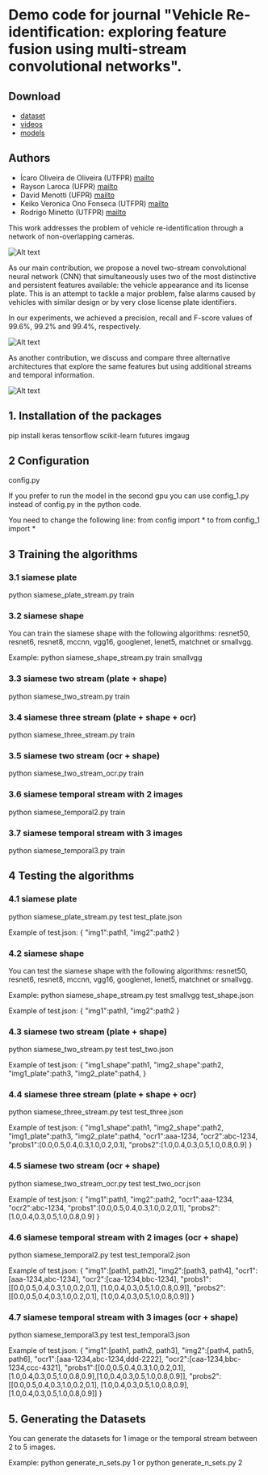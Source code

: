 # Demo code for journal "Vehicle Re-identification: exploring feature fusion using multi-stream convolutional networks".

<!-- If you find this code useful in your research, please consider citing:

    @article{icaroICIP2019,
        title={A Two-Stream Siamese Neural Network for Vehicle Re-Identification by Using Non-Overlapping Cameras},
        author={de Oliveira, Icaro O and Fonseca, Keiko VO and Minetto, Rodrigo},
        journal={IEEE International Conference on Image Processing (ICIP)},
        year={2019}
    } -->

## Download
- [dataset](http://www.inf.ufpr.br/vri/databases/vehicle-reid/data.tgz)
- [videos](http://www.inf.ufpr.br/vri/databases/vehicle-reid/videos.tgz)
- [models](http://www.inf.ufpr.br/vri/databases/vehicle-reid/models.tgz)

## Authors

- Ícaro Oliveira de Oliveira (UTFPR) [mailto](mailto:icarofua@gmail.com)
- Rayson Laroca (UFPR) [mailto](mailto:raysonlaroca@gmail.com)
- David Menotti (UFPR) [mailto](mailto:menottid@gmail.com)
- Keiko Veronica Ono Fonseca (UTFPR) [mailto](mailto:keikoveronicaono@gmail.com)
- Rodrigo Minetto (UTFPR) [mailto](mailto:rodrigo.minetto@gmail.com)

This work addresses the problem of vehicle re-identification through a network of non-overlapping cameras. 

![Alt text](fig1.png)

As our main contribution, we propose a novel two-stream convolutional neural network (CNN) that simultaneously uses two of the most distinctive and persistent features available: the vehicle appearance and its license plate. This is an attempt to tackle a major problem, false alarms caused by vehicles with similar design or by very close license plate identifiers.

In our experiments, we achieved a precision, recall and F-score values of 99.6%, 99.2% and 99.4%, respectively.

![Alt text](fig2.png)

As another contribution, we discuss and compare three alternative architectures that explore the same features but using additional streams and temporal information.

![Alt text](fig3.png)

## 1. Installation of the packages
pip install keras tensorflow scikit-learn futures imgaug

## 2 Configuration
config.py

If you prefer to run the model in the second gpu you can use config_1.py instead of config.py in the python code.

You need to change the following line:
from config import *
to
from config_1 import *

## 3 Training the algorithms

### 3.1 siamese plate
python siamese_plate_stream.py train

### 3.2 siamese shape
You can train the siamese shape with the following algorithms: resnet50, resnet6, resnet8, mccnn, vgg16, googlenet, lenet5, matchnet or smallvgg.

Example: python siamese_shape_stream.py train smallvgg

### 3.3 siamese two stream (plate + shape)
python siamese_two_stream.py train

### 3.4 siamese three stream (plate + shape + ocr)
python siamese_three_stream.py train

### 3.5 siamese two stream (ocr + shape)
python siamese_two_stream_ocr.py train

### 3.6 siamese temporal stream with 2 images
python siamese_temporal2.py train

### 3.7 siamese temporal stream with 3 images
python siamese_temporal3.py train

## 4 Testing the algorithms

### 4.1 siamese plate
python siamese_plate_stream.py test test_plate.json

Example of test.json:
{
  "img1":path1,
  "img2":path2
}

### 4.2 siamese shape
You can test the siamese shape with the following algorithms: resnet50, resnet6, resnet8, mccnn, vgg16, googlenet, lenet5, matchnet or smallvgg.

Example: python siamese_shape_stream.py test smallvgg test_shape.json

Example of test.json:
{
  "img1":path1,
  "img2":path2
}

### 4.3 siamese two stream (plate + shape)
python siamese_two_stream.py test test_two.json

Example of test.json:
{
  "img1_shape":path1,
  "img2_shape":path2,
  "img1_plate":path3,
  "img2_plate":path4,
}

### 4.4 siamese three stream (plate + shape + ocr)
python siamese_three_stream.py test test_three.json

Example of test.json:
{
  "img1_shape":path1,
  "img2_shape":path2,
  "img1_plate":path3,
  "img2_plate":path4,
  "ocr1":aaa-1234,
  "ocr2":abc-1234,
  "probs1":[0.0,0.5,0.4,0.3,1.0,0.2,0.1],
  "probs2":[1.0,0.4,0.3,0.5,1.0,0.8,0.9]
}

### 4.5 siamese two stream (ocr + shape)
python siamese_two_stream_ocr.py test test_two_ocr.json

Example of test.json:
{
  "img1":path1,
  "img2":path2,
  "ocr1":aaa-1234,
  "ocr2":abc-1234,
  "probs1":[0.0,0.5,0.4,0.3,1.0,0.2,0.1],
  "probs2":[1.0,0.4,0.3,0.5,1.0,0.8,0.9]
}

### 4.6 siamese temporal stream with 2 images (ocr + shape)
python siamese_temporal2.py test test_temporal2.json

Example of test.json:
{
  "img1":[path1, path2],
  "img2":[path3, path4],
  "ocr1":[aaa-1234,abc-1234],
  "ocr2":[caa-1234,bbc-1234],
  "probs1":[[0.0,0.5,0.4,0.3,1.0,0.2,0.1], [1.0,0.4,0.3,0.5,1.0,0.8,0.9]],
  "probs2":[[0.0,0.5,0.4,0.3,1.0,0.2,0.1], [1.0,0.4,0.3,0.5,1.0,0.8,0.9]]
}

### 4.7 siamese temporal stream with 3 images (ocr + shape)
python siamese_temporal3.py test test_temporal3.json

Example of test.json:
{
  "img1":[path1, path2, path3],
  "img2":[path4, path5, path6],
  "ocr1":[aaa-1234,abc-1234,ddd-2222],
  "ocr2":[caa-1234,bbc-1234,ccc-4321],
  "probs1":[[0.0,0.5,0.4,0.3,1.0,0.2,0.1], [1.0,0.4,0.3,0.5,1.0,0.8,0.9],[1.0,0.4,0.3,0.5,1.0,0.8,0.9]],
  "probs2":[[0.0,0.5,0.4,0.3,1.0,0.2,0.1], [1.0,0.4,0.3,0.5,1.0,0.8,0.9],[1.0,0.4,0.3,0.5,1.0,0.8,0.9]]
}

## 5. Generating the Datasets
You can generate the datasets for 1 image or the temporal stream between 2 to 5 images.

Example: python generate_n_sets.py 1
or
python generate_n_sets.py 2
